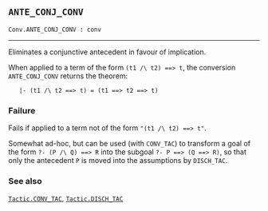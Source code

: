 ## `ANTE_CONJ_CONV`

``` hol4
Conv.ANTE_CONJ_CONV : conv
```

------------------------------------------------------------------------

Eliminates a conjunctive antecedent in favour of implication.

When applied to a term of the form `(t1 /\ t2) ==> t`, the conversion
`ANTE_CONJ_CONV` returns the theorem:

``` hol4
   |- (t1 /\ t2 ==> t) = (t1 ==> t2 ==> t)
```

### Failure

Fails if applied to a term not of the form `"(t1 /\ t2) ==> t"`.

Somewhat ad-hoc, but can be used (with `CONV_TAC`) to transform a goal
of the form `?- (P /\ Q) ==> R` into the subgoal `?- P ==> (Q ==> R)`,
so that only the antecedent `P` is moved into the assumptions by
`DISCH_TAC`.

### See also

[`Tactic.CONV_TAC`](#Tactic.CONV_TAC),
[`Tactic.DISCH_TAC`](#Tactic.DISCH_TAC)

